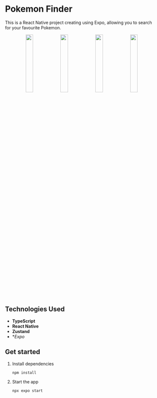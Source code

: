 # Pokemon Finder

This is a React Native project creating using Expo, allowing you to search for your favourite Pokemon.

<p align="center">
  <img src="https://github.com/user-attachments/assets/58143871-1d54-47c5-b51c-62509ec93bab" width="22%" />
  <img src="https://github.com/user-attachments/assets/bfd5c146-472f-4368-ab03-674f835f1e6f" width="22%" />
  <img src="https://github.com/user-attachments/assets/c3e77b34-0322-46e2-a5d7-bad666de530d" width="22%" />
  <img src="https://github.com/user-attachments/assets/e16b9c2a-8f42-4724-9e14-ae20677a7646" width="22%" />
</p>

## Technologies Used

- **TypeScript**
- **React Native**
- **Zustand**
- **Expo*

## Get started

1. Install dependencies

   ```bash
   npm install
   ```

2. Start the app

   ```bash
   npx expo start
   ```




